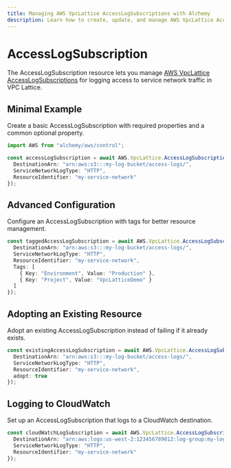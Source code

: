 ```yaml
---
title: Managing AWS VpcLattice AccessLogSubscriptions with Alchemy
description: Learn how to create, update, and manage AWS VpcLattice AccessLogSubscriptions using Alchemy Cloud Control.
---
```


# AccessLogSubscription

The AccessLogSubscription resource lets you manage [AWS VpcLattice AccessLogSubscriptions](https://docs.aws.amazon.com/vpclattice/latest/userguide/) for logging access to service network traffic in VPC Lattice.

## Minimal Example

Create a basic AccessLogSubscription with required properties and a common optional property.

```ts
import AWS from "alchemy/aws/control";

const accessLogSubscription = await AWS.VpcLattice.AccessLogSubscription("myAccessLogSubscription", {
  DestinationArn: "arn:aws:s3:::my-log-bucket/access-logs/",
  ServiceNetworkLogType: "HTTP",
  ResourceIdentifier: "my-service-network"
});
```

## Advanced Configuration

Configure an AccessLogSubscription with tags for better resource management.

```ts
const taggedAccessLogSubscription = await AWS.VpcLattice.AccessLogSubscription("taggedAccessLogSubscription", {
  DestinationArn: "arn:aws:s3:::my-log-bucket/access-logs/",
  ServiceNetworkLogType: "HTTP",
  ResourceIdentifier: "my-service-network",
  Tags: [
    { Key: "Environment", Value: "Production" },
    { Key: "Project", Value: "VpcLatticeDemo" }
  ]
});
```

## Adopting an Existing Resource

Adopt an existing AccessLogSubscription instead of failing if it already exists.

```ts
const existingAccessLogSubscription = await AWS.VpcLattice.AccessLogSubscription("existingAccessLogSubscription", {
  DestinationArn: "arn:aws:s3:::my-log-bucket/access-logs/",
  ServiceNetworkLogType: "HTTP",
  ResourceIdentifier: "my-service-network",
  adopt: true
});
```

## Logging to CloudWatch

Set up an AccessLogSubscription that logs to a CloudWatch destination.

```ts
const cloudWatchLogSubscription = await AWS.VpcLattice.AccessLogSubscription("cloudWatchLogSubscription", {
  DestinationArn: "arn:aws:logs:us-west-2:123456789012:log-group:my-log-group",
  ServiceNetworkLogType: "HTTP",
  ResourceIdentifier: "my-service-network"
});
```